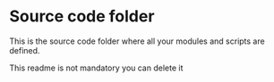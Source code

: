 # Source code folder

This is the source code folder where all your modules and scripts are defined.

This readme is not mandatory you can delete it